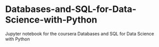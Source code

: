 # Databases-and-SQL-for-Data-Science-with-Python
Jupyter notebook for the coursera Databases and SQL for Data Science with Python
